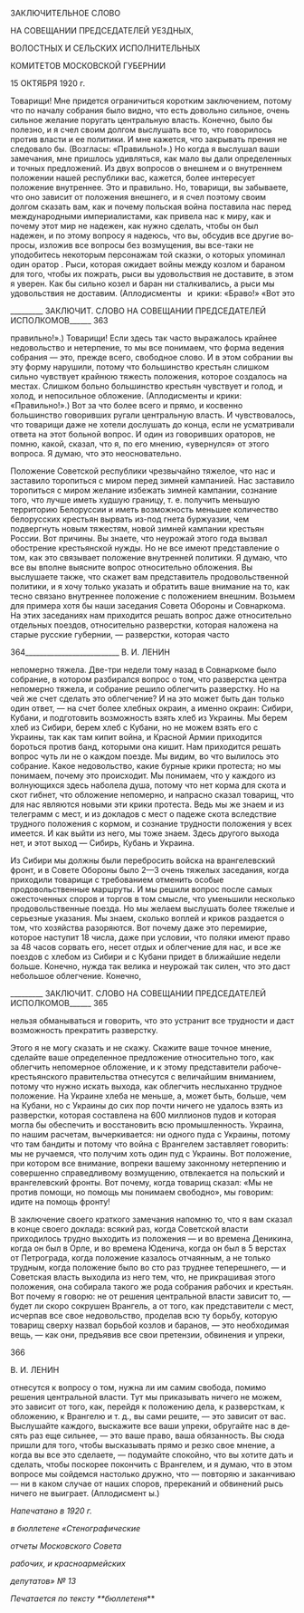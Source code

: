 ЗАКЛЮЧИТЕЛЬНОЕ СЛОВО

НА СОВЕЩАНИИ ПРЕДСЕДАТЕЛЕЙ УЕЗДНЫХ,

ВОЛОСТНЫХ И СЕЛЬСКИХ ИСПОЛНИТЕЛЬНЫХ

КОМИТЕТОВ МОСКОВСКОЙ ГУБЕРНИИ

15 ОКТЯБРЯ 1920 г.

Товарищи! Мне придется ограничиться коротким заключением, потому что по нача­лу собрания было видно, что есть довольно сильное, очень сильное желание поругать центральную власть. Конечно, было бы полезно, и я счел своим долгом выслушать все то, что говорилось против власти и ее политики. И мне кажется, что закрывать прения не следовало бы. (Возгласы: «Правильно!».) Но когда я выслушал ваши замеча­ния, мне пришлось удивляться, как мало вы дали определенных и точных предложений. Из двух вопросов о внешнем и о внутреннем положении нашей республики вас, кажет­ся, более интересует положение внутреннее. Это и правильно. Но, товарищи, вы забы­ваете, что оно зависит от положения внешнего, и я счел поэтому своим долгом сказать вам, как и почему польская война поставила нас перед международными империали­стами, как привела нас к миру, как и почему этот мир не надежен, как нужно сделать, чтобы он был надежен, и по этому вопросу я надеюсь, что вы, обсудив все другие во­просы, изложив все вопросы без возмущения, вы все-таки не уподобитесь некоторым персонажам той сказки, о которых упоминал один оратор . Рыси, которая ожидает войны между козлом и бараном для того, чтобы их пожрать, рыси вы удовольствия не доставите, в этом я уверен. Как бы сильно козел и баран ни сталкивались, а рыси мы удовольствия не доставим. (Аплодисменты   и  крики: «Браво!» «Вот это

  

_________ ЗАКЛЮЧИТ. СЛОВО НА СОВЕЩАНИИ ПРЕДСЕДАТЕЛЕЙ ИСПОЛКОМОВ______ 363

правильно!».) Товарищи! Если здесь так часто выражалось крайнее недовольство и не­терпение, то мы все понимаем, что форма ведения собрания — это, прежде всего, сво­бодное слово. И в этом собрании вы эту форму нарушили, потому что большинство крестьян слишком сильно чувствует крайнюю тяжесть положения, которое создалось на местах. Слишком больно большинство крестьян чувствует и голод, и холод, и непо­сильное обложение. (Аплодисменты и крики: «Правильно!».) Вот за что более всего и прямо, и косвенно большинство говоривших ругали центральную власть. И чувствовалось, что товарищи даже не хотели дослушать до конца, если не усматри­вали ответа на этот больной вопрос. И один из говоривших ораторов, не помню, какой, сказал, что я, по его мнению, «увернулся» от этого вопроса. Я думаю, что это неоснова­тельно.

Положение Советской республики чрезвычайно тяжелое, что нас и заставило торо­питься с миром перед зимней кампанией. Нас заставило торопиться с миром желание избежать зимней кампании, сознание того, что лучше иметь худшую границу, т. е. по­лучить меньшую территорию Белоруссии и иметь возможность меньшее количество белорусских крестьян вырвать из-под гнета буржуазии, чем подвергнуть новым тяже­стям, новой зимней кампании крестьян России. Вот причины. Вы знаете, что неурожай этого года вызвал обострение крестьянской нужды. Но не все имеют представление о том, как это связывает положение внутренней политики. Я думаю, что все вы вполне выясните вопрос относительно обложения. Вы выслушаете также, что скажет вам пред­ставитель продовольственной политики, и я хочу только указать и обратить ваше вни­мание на то, как тесно связано внутреннее положение с положением внешним. Возьмем для примера хотя бы наши заседания Совета Обороны и Совнаркома. На этих заседани­ях нам приходится решать вопрос даже относительно отдельных поездов, относительно разверстки, которая наложена на старые русские губернии, — разверстки, которая час­то

  

364__________________________ В. И. ЛЕНИН

непомерно тяжела. Две-три недели тому назад в Совнаркоме было собрание, в котором разбирался вопрос о том, что разверстка центра непомерно тяжела, и собрание решило облегчить разверстку. Но на чей же счет сделать это облегчение? И на это может быть дан только один ответ, — на счет более хлебных окраин, а именно окраин: Сибири, Ку­бани, и подготовить возможность взять хлеб из Украины. Мы берем хлеб из Сибири, берем хлеб с Кубани, но не можем взять его с Украины, так как там кипит война, и Красной Армии приходится бороться против банд, которыми она кишит. Нам прихо­дится решать вопрос чуть ли не о каждом поезде. Мы видим, во что вылилось это соб­рание. Какое недовольство, какие бурные крики протеста; но мы понимаем, почему это происходит. Мы понимаем, что у каждого из волнующихся здесь наболела душа, пото­му что нет корма для скота и скот гибнет, что обложение непомерно, и напрасно сказал товарищ, что для нас являются новыми эти крики протеста. Ведь мы же знаем и из те­леграмм с мест, и из докладов с мест о падеже скота вследствие трудного положения с кормом, и сознание трудности положения у всех имеется. И как выйти из него, мы тоже знаем. Здесь другого выхода нет, и этот выход — Сибирь, Кубань и Украина.

Из Сибири мы должны были перебросить войска на врангелевский фронт, и в Совете Обороны было 2—3 очень тяжелых заседания, когда приходили товарищи с требовани­ем отменить особые продовольственные маршруты. И мы решили вопрос после самых ожесточенных споров и торгов в том смысле, что уменьшили несколько продовольст­венные поезда. Но мы желаем выслушать более тяжелые и серьезные указания. Мы знаем, сколько воплей и криков раздается о том, что хозяйства разоряются. Вот почему даже это перемирие, которое наступит 18 числа, даже при условии, что поляки имеют право за 48 часов сорвать его, несет отдых и облегчение для нас, и все же поездов с хлебом из Сибири и с Кубани придет в ближайшие недели больше. Конечно, нужда так велика и неурожай так силен, что это даст небольшое облегчение. Конечно,

  

_________ ЗАКЛЮЧИТ. СЛОВО НА СОВЕЩАНИИ ПРЕДСЕДАТЕЛЕЙ ИСПОЛКОМОВ______ 365

нельзя обманываться и говорить, что это устранит все трудности и даст возможность прекратить разверстку.

Этого я не могу сказать и не скажу. Скажите ваше точное мнение, сделайте ваше оп­ределенное предложение относительно того, как облегчить непомерное обложение, и к этому представители рабоче-крестьянского правительства отнесутся с величайшим вниманием, потому что нужно искать выхода, как облегчить неслыханно трудное по­ложение. На Украине хлеба не меньше, а, может быть, больше, чем на Кубани, но с Ук­раины до сих пор почти ничего не удалось взять из разверстки, которая составлена на 600 миллионов пудов и которая могла бы обеспечить и восстановить всю промышлен­ность. Украина, по нашим расчетам, вычеркивается: ни одного пуда с Украины, потому что там бандиты и потому что война с Врангелем заставляет говорить: мы не ручаемся, что получим хоть один пуд с Украины. Вот положение, при котором все внимание, во­преки вашему законному нетерпению и совершенно справедливому возмущению, от­влекается на польский и врангелевский фронты. Вот почему, когда товарищ сказал: «Мы не против помощи, но помощь мы понимаем свободно», мы говорим: идите на помощь фронту!

В заключение своего краткого замечания напомню то, что я вам сказал в конце сво­его доклада: всякий раз, когда Советской власти приходилось трудно выходить из по­ложения — и во времена Деникина, когда он был в Орле, и во времена Юденича, когда он был в 5 верстах от Петрограда, когда положение казалось отчаянным, а не только трудным, когда положение было во сто раз труднее теперешнего, — и Советская власть выходила из него тем, что, не прикрашивая этого положения, она собирала такого же рода собрания рабочих и крестьян. Вот почему я говорю: не от решения центральной власти зависит то, — будет ли скоро сокрушен Врангель, а от того, как представители с мест, исчерпав все свое недовольство, проделав всю ту борьбу, которую товарищ свер­ху назвал борьбой козлов и баранов, — это необходимая вещь, — как они, предъявив все свои претензии, обвинения и упреки,

  

366

  

В. И. ЛЕНИН

  

отнесутся к вопросу о том, нужна ли им самим свобода, помимо решения центральной власти. Тут мы приказывать ничего не можем, это зависит от того, как, перейдя к по­ложению дела, к разверсткам, к обложению, к Врангелю и т. д., вы сами решите, — это зависит от вас. Выслушайте каждого, выскажите все ваши упреки, обругайте нас в де­сять раз еще сильнее, — это ваше право, ваша обязанность. Вы сюда пришли для того, чтобы высказывать прямо и резко свое мнение, а когда вы все это сделаете, — поду­майте спокойно, что вы хотите дать и сделать, чтобы поскорее покончить с Врангелем, и я думаю, что в этом вопросе мы сойдемся настолько дружно, что — повторяю и за­канчиваю — ни в каком случае от наших споров, пререканий и обвинений рысь ничего не выиграет. (Аплодисмент ы.)

  

_Напечатано в 1920 г._

_в бюллетене «Стенографические_

_отчеты Московского Совета_

_рабочих, и красноармейских_

_депутатов» № 13_

  

_Печатается по тексту **бюллетеня_**